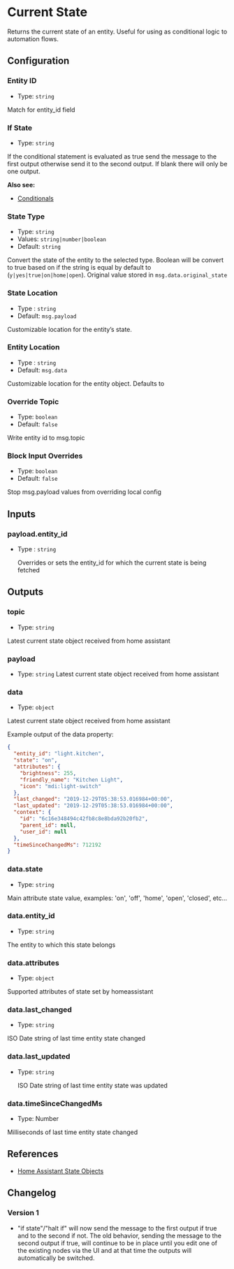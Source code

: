 # Current State

Returns the current state of an entity. Useful for using as conditional logic to automation flows.

## Configuration

### Entity ID <Badge text="required"/>

- Type: `string`

Match for entity_id field

### If State

- Type: `string`

If the conditional statement is evaluated as true send the message to the first
output otherwise send it to the second output. If blank there will only be one
output.

**Also see:**

- [Conditionals](/guide/conditionals.md)

### State Type

- Type: `string`
- Values: `string|number|boolean`
- Default: `string`

Convert the state of the entity to the selected type. Boolean will be convert to true based on if the string is equal by default to (`y|yes|true|on|home|open`). Original value stored in `msg.data.original_state`

### State Location

- Type : `string`
- Default: `msg.payload`

Customizable location for the entity’s state.

### Entity Location

- Type : `string`
- Default: `msg.data`

Customizable location for the entity object. Defaults to

### Override Topic

- Type: `boolean`
- Default: `false`

Write entity id to msg.topic

### Block Input Overrides

- Type: `boolean`
- Default: `false`

Stop msg.payload values from overriding local config

## Inputs

### payload.entity_id

- Type : `string`

  Overrides or sets the entity_id for which the current state is being fetched

## Outputs

### topic

- Type: `string`

Latest current state object received from home assistant

### payload

- Type: `string`
  Latest current state object received from home assistant

### data

- Type: `object`

Latest current state object received from home assistant

Example output of the data property:

```json
{
  "entity_id": "light.kitchen",
  "state": "on",
  "attributes": {
    "brightness": 255,
    "friendly_name": "Kitchen Light",
    "icon": "mdi:light-switch"
  },
  "last_changed": "2019-12-29T05:38:53.016984+00:00",
  "last_updated": "2019-12-29T05:38:53.016984+00:00",
  "context": {
    "id": "6c16e348494c42fb8c8e8bda92b20fb2",
    "parent_id": null,
    "user_id": null
  },
  "timeSinceChangedMs": 712192
}
```

### data.state

- Type: `string`

Main attribute state value, examples: 'on', 'off', 'home', 'open', 'closed', etc...

### data.entity_id

- Type: `string`

The entity to which this state belongs

### data.attributes

- Type: `object`

Supported attributes of state set by homeassistant

### data.last_changed

- Type: `string`

ISO Date string of last time entity state changed

### data.last_updated

- Type: `string`

  ISO Date string of last time entity state was updated

### data.timeSinceChangedMs

- Type: Number

Milliseconds of last time entity state changed

## References

- [Home Assistant State Objects](https://home-assistant.io/docs/configuration/state_object/)

## Changelog

### Version 1

- "if state"/"halt if" will now send the message to the first output if true and to the second if not. The old behavior, sending the message to the second output if true, will continue to be in place until you edit one of the existing nodes via the UI and at that time the outputs will automatically be switched.
